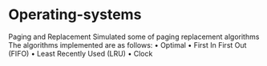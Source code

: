 # Operating-systems
Paging and Replacement
Simulated some of paging replacement algorithms
The algorithms implemented are as follows:
• Optimal
• First In First Out (FIFO)
• Least Recently Used (LRU)
• Clock
